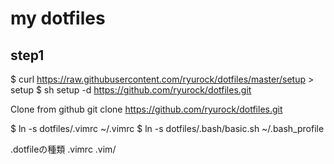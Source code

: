 # my dotfiles

## step1

$ curl https://raw.githubusercontent.com/ryurock/dotfiles/master/setup > setup
$ sh setup -d https://github.com/ryurock/dotfiles.git

Clone from github
git clone https://github.com/ryurock/dotfiles.git


$ ln -s dotfiles/.vimrc ~/.vimrc
$ ln -s dotfiles/.bash/basic.sh ~/.bash_profile

.dotfileの種類
.vimrc
.vim/
